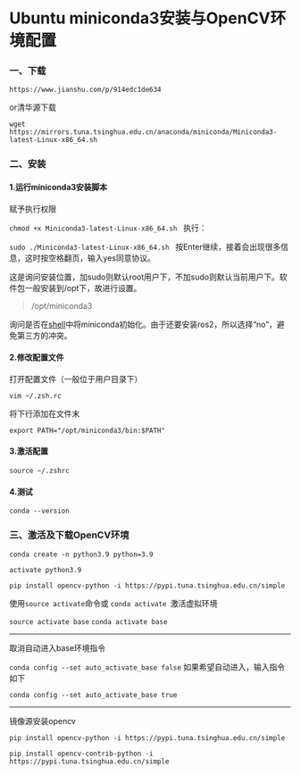 # Ubuntu miniconda3安装与OpenCV环境配置

### 一、下载

`https://www.jianshu.com/p/914edc1de634`

or清华源下载

`wget https://mirrors.tuna.tsinghua.edu.cn/anaconda/miniconda/Miniconda3-latest-Linux-x86_64.sh`

### 二、安装

#### 1.运行miniconda3安装脚本
赋予执行权限

`chmod +x Miniconda3-latest-Linux-x86_64.sh `
执行：

`sudo ./Miniconda3-latest-Linux-x86_64.sh `
按Enter继续，接着会出现很多信息，这时按空格翻页，输入yes同意协议。

这是询问安装位置，加sudo则默认root用户下，不加sudo则默认当前用户下。软件包一般安装到/opt下，故进行设置。

> /opt/miniconda3

询问是否在[shell](https://so.csdn.net/so/search?q=shell&spm=1001.2101.3001.7020)中将miniconda初始化。由于还要安装ros2，所以选择“no”，避免第三方的冲突。

#### 2.修改配置文件

打开配置文件（一般位于用户目录下）

`vim ~/.zsh.rc`

将下行添加在文件末

`export PATH="/opt/miniconda3/bin:$PATH"`

#### 3.激活配置

`source ~/.zshrc`

#### 4.测试

`conda --version`

### 三、激活及下载OpenCV环境

```
conda create -n python3.9 python=3.9

activate python3.9

pip install opencv-python -i https://pypi.tuna.tsinghua.edu.cn/simple
```



使用` source activate `命令或 `conda activate `激活虚拟环境

`source activate base`
`conda activate base`

---

取消自动进入base环境指令

`conda config --set auto_activate_base false`
如果希望自动进入，输入指令如下

`conda config --set auto_activate_base true`

---

镜像源安装opencv

`pip install opencv-python -i https://pypi.tuna.tsinghua.edu.cn/simple`

`pip install opencv-contrib-python -i https://pypi.tuna.tsinghua.edu.cn/simple`